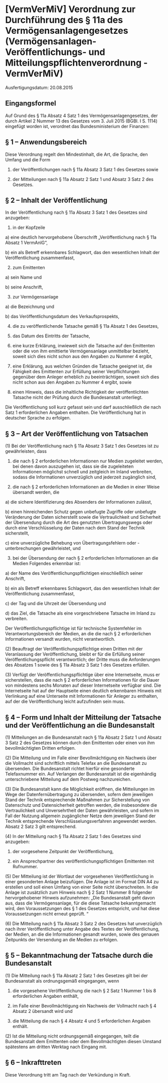 # [VermVerMiV] Verordnung zur Durchführung des § 11a des Vermögensanlagengesetzes  (Vermögensanlagen-Veröffentlichungs- und Mitteilungspflichtenverordnung - VermVerMiV)

Ausfertigungsdatum: 20.08.2015

 

## Eingangsformel

Auf Grund des § 11a Absatz 4 Satz 1 des Vermögensanlagengesetzes, der durch Artikel 2 Nummer 13 des Gesetzes vom 3. Juli 2015 (BGBl. I S. 1114) eingefügt worden ist, verordnet das Bundesministerium der Finanzen:


## § 1 – Anwendungsbereich

Diese Verordnung regelt den Mindestinhalt, die Art, die Sprache, den Umfang und die Form

1. der Veröffentlichungen nach § 11a Absatz 3 Satz 1 des Gesetzes sowie

2. der Mitteilungen nach § 11a Absatz 2 Satz 1 und Absatz 3 Satz 2 des Gesetzes.


## § 2 – Inhalt der Veröffentlichung

In der Veröffentlichung nach § 11a Absatz 3 Satz 1 des Gesetzes sind anzugeben:

1. in der Kopfzeile

a) eine deutlich hervorgehobene Überschrift „Veröffentlichung nach § 11a Absatz 1 VermAnlG“,

b) ein als Betreff erkennbares Schlagwort, das den wesentlichen Inhalt der Veröffentlichung zusammenfasst,

2. zum Emittenten

a) sein Name und

b) seine Anschrift,

3. zur Vermögensanlage

a) die Bezeichnung und

b) das Veröffentlichungsdatum des Verkaufsprospekts,

4. die zu veröffentlichende Tatsache gemäß § 11a Absatz 1 des Gesetzes,

5. das Datum des Eintritts der Tatsache,

6. eine kurze Erklärung, inwieweit sich die Tatsache auf den Emittenten oder die von ihm emittierte Vermögensanlage unmittelbar bezieht, soweit sich dies nicht schon aus den Angaben zu Nummer 4 ergibt,

7. eine Erklärung, aus welchen Gründen die Tatsache geeignet ist, die Fähigkeit des Emittenten zur Erfüllung seiner Verpflichtungen gegenüber dem Anleger erheblich zu beeinträchtigen, soweit sich dies nicht schon aus den Angaben zu Nummer 4 ergibt, sowie

8. einen Hinweis, dass die inhaltliche Richtigkeit der veröffentlichten Tatsache nicht der Prüfung durch die Bundesanstalt unterliegt.

Die Veröffentlichung soll kurz gefasst sein und darf ausschließlich die nach Satz 1 erforderlichen Angaben enthalten. Die Veröffentlichung hat in deutscher Sprache zu erfolgen.


## § 3 – Art der Veröffentlichung von Tatsachen

(1) Bei der Veröffentlichung nach § 11a Absatz 3 Satz 1 des Gesetzes ist zu gewährleisten, dass

1. die nach § 2 erforderlichen Informationen nur Medien zugeleitet werden, bei denen davon auszugehen ist, dass sie die zugeleiteten Informationen möglichst schnell und zeitgleich im Inland verbreiten, sodass die Informationen unverzüglich und jederzeit zugänglich sind,

2. die nach § 2 erforderlichen Informationen an die Medien in einer Weise übersandt werden, die

a) die sichere Identifizierung des Absenders der Informationen zulässt,

b) einen hinreichenden Schutz gegen unbefugte Zugriffe oder unbefugte Veränderung der Daten sicherstellt sowie die Vertraulichkeit und Sicherheit der Übersendung durch die Art des genutzten Übertragungswegs oder durch eine Verschlüsselung der Daten nach dem Stand der Technik sicherstellt,

c) eine unverzügliche Behebung von Übertragungsfehlern oder -unterbrechungen gewährleistet, und

3. bei der Übersendung der nach § 2 erforderlichen Informationen an die Medien Folgendes erkennbar ist:

a) der Name des Veröffentlichungspflichtigen einschließlich seiner Anschrift,

b) ein als Betreff erkennbares Schlagwort, das den wesentlichen Inhalt der Veröffentlichung zusammenfasst,

c) der Tag und die Uhrzeit der Übersendung und

d) das Ziel, die Tatsache als eine vorgeschriebene Tatsache im Inland zu verbreiten.

Der Veröffentlichungspflichtige ist für technische Systemfehler im Verantwortungsbereich der Medien, an die die nach § 2 erforderlichen Informationen versandt wurden, nicht verantwortlich.

(2) Beauftragt der Veröffentlichungspflichtige einen Dritten mit der Veranlassung der Veröffentlichung, bleibt er für die Erfüllung seiner Veröffentlichungspflicht verantwortlich; der Dritte muss die Anforderungen des Absatzes 1 sowie des § 11a Absatz 3 Satz 1 des Gesetzes erfüllen.

(3) Verfügt der Veröffentlichungspflichtige über eine Internetseite, muss er sicherstellen, dass die nach § 2 erforderlichen Informationen für die Dauer von mindestens sechs Monaten auf dieser Internetseite verfügbar sind. Die Internetseite hat auf der Hauptseite einen deutlich erkennbaren Hinweis mit Verlinkung auf eine Unterseite mit Informationen für Anleger zu enthalten, auf der die Veröffentlichung leicht aufzufinden sein muss.


## § 4 – Form und Inhalt der Mitteilung der Tatsache und der Veröffentlichung an die Bundesanstalt

(1) Mitteilungen an die Bundesanstalt nach § 11a Absatz 2 Satz 1 und Absatz 3 Satz 2 des Gesetzes können durch den Emittenten oder einen von ihm bevollmächtigten Dritten erfolgen.

(2) Die Mitteilung und im Falle einer Bevollmächtigung ein Nachweis über die Vollmacht sind schriftlich mittels Telefax an die Bundesanstalt zu übersenden. Die Bundesanstalt richtet hierfür eine gesonderte Telefaxnummer ein. Auf Verlangen der Bundesanstalt ist die eigenhändig unterschriebene Mitteilung auf dem Postweg nachzureichen.

(3) Die Bundesanstalt kann die Möglichkeit eröffnen, die Mitteilungen im Wege der Datenfernübertragung zu übersenden, sofern dem jeweiligen Stand der Technik entsprechende Maßnahmen zur Sicherstellung von Datenschutz und Datensicherheit getroffen werden, die insbesondere die Vertraulichkeit und Unversehrtheit der Daten gewährleisten, und sofern im Fall der Nutzung allgemein zugänglicher Netze dem jeweiligen Stand der Technik entsprechende Verschlüsselungsverfahren angewendet werden. Absatz 2 Satz 3 gilt entsprechend.

(4) In der Mitteilung nach § 11a Absatz 2 Satz 1 des Gesetzes sind anzugeben:

1. der vorgesehene Zeitpunkt der Veröffentlichung,

2. ein Ansprechpartner des veröffentlichungspflichtigen Emittenten mit Rufnummer.

(5) Der Mitteilung ist der Wortlaut der vorgesehenen Veröffentlichung in einer gesonderten Anlage beizufügen. Die Anlage ist im Format DIN A4 zu erstellen und soll einen Umfang von einer Seite nicht überschreiten. In die Anlage ist zusätzlich zum Hinweis nach § 2 Satz 1 Nummer 8 folgender hervorgehobener Hinweis aufzunehmen: „Die Bundesanstalt geht davon aus, dass die Vermögensanlage, für die diese Tatsache bekanntgemacht wird, den Voraussetzungen des § 1 des Gesetzes entspricht, und hat diese Voraussetzungen nicht erneut geprüft. “

(6) Die Mitteilung nach § 11a Absatz 3 Satz 2 des Gesetzes hat unverzüglich nach ihrer Veröffentlichung unter Angabe des Textes der Veröffentlichung, der Medien, an die die Informationen gesandt wurden, sowie des genauen Zeitpunkts der Versendung an die Medien zu erfolgen.


## § 5 – Bekanntmachung der Tatsache durch die Bundesanstalt

(1) Die Mitteilung nach § 11a Absatz 2 Satz 1 des Gesetzes gilt bei der Bundesanstalt als ordnungsgemäß eingegangen, wenn

1. die vorgesehene Veröffentlichung die nach § 2 Satz 1 Nummer 1 bis 8 erforderlichen Angaben enthält,

2. im Falle einer Bevollmächtigung ein Nachweis der Vollmacht nach § 4 Absatz 2 übersandt wird und

3. die Mitteilung die nach § 4 Absatz 4 und 5 erforderlichen Angaben enthält.

(2) Ist die Mitteilung nicht ordnungsgemäß eingegangen, teilt die Bundesanstalt dem Emittenten oder dem Bevollmächtigten diesen Umstand spätestens am dritten Werktag nach Eingang mit.


## § 6 – Inkrafttreten

Diese Verordnung tritt am Tag nach der Verkündung in Kraft.
